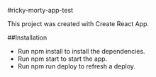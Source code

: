#ricky-morty-app-test

This project was created with Create React App.

##Installation

- Run npm install to install the dependencies.
- Run npm start to start the app.
- Run npm run deploy to refresh a deploy.
